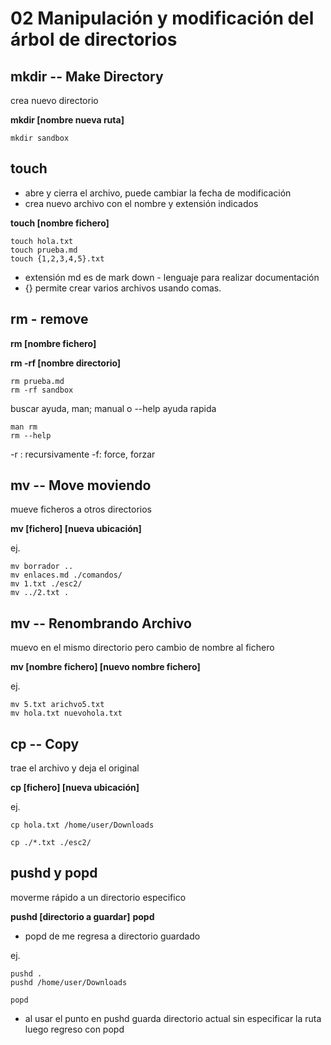 02 Manipulación y modificación del árbol de directorios
=======================================================


## mkdir -- Make Directory ##

crea nuevo directorio

**mkdir [nombre nueva ruta]**

```
mkdir sandbox
```

## touch ##

- abre y cierra el archivo, puede cambiar la fecha de modificación
- crea nuevo archivo con el nombre y extensión indicados

**touch [nombre fichero]**

```
touch hola.txt
touch prueba.md
touch {1,2,3,4,5}.txt
```

- extensión md es de mark down - lenguaje para realizar documentación
- {} permite crear varios archivos usando comas.

## rm - remove ##

**rm [nombre fichero]**

**rm -rf [nombre directorio]**

```
rm prueba.md
rm -rf sandbox
```

buscar ayuda, man; manual o --help ayuda rapida

```
man rm
rm --help
```

-r : recursivamente
-f: force, forzar

## mv -- Move moviendo ##

mueve ficheros a otros directorios

**mv [fichero] [nueva ubicación]**

ej.
```
mv borrador ..
mv enlaces.md ./comandos/
mv 1.txt ./esc2/
mv ../2.txt .
```

## mv -- Renombrando Archivo ##

muevo en el mismo directorio pero cambio de nombre al fichero

**mv [nombre fichero] [nuevo nombre fichero]**

ej.
```
mv 5.txt arichvo5.txt
mv hola.txt nuevohola.txt
```


## cp -- Copy ##

trae el archivo y deja el original

**cp [fichero] [nueva ubicación]**

ej.
```
cp hola.txt /home/user/Downloads

cp ./*.txt ./esc2/
```

## pushd y popd ##

moverme rápido a un directorio especifico

**pushd [directorio a guardar]**
**popd**

- popd de me regresa a directorio guardado

ej.
```
pushd .
pushd /home/user/Downloads

popd
```
- al usar el punto en pushd guarda directorio actual sin especificar la ruta luego regreso con popd
